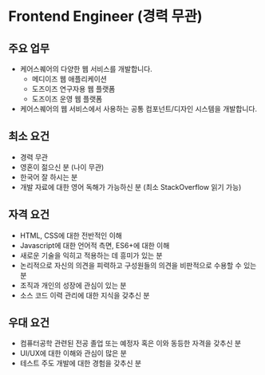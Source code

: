 # Frontend Engineer (경력 무관)

## 주요 업무

* 케어스퀘어의 다양한 웹 서비스를 개발합니다.
  * 메디이즈 웹 애플리케이션
  * 도즈이즈 연구자용 웹 플랫폼
  * 도즈이즈 운영 웹 플랫폼
* 케어스퀘어의 웹 서비스에서 사용하는 공통 컴포넌트/디자인 시스템을 개발합니다.


## 최소 요건

* 경력 무관
* 영혼이 젊으신 분 (나이 무관)
* 한국어 잘 하시는 분
* 개발 자료에 대한 영어 독해가 가능하신 분 (최소 StackOverflow 읽기 가능)


## 자격 요건

* HTML, CSS에 대한 전반적인 이해
* Javascript에 대한 언어적 측면, ES6+에 대한 이해
* 새로운 기술을 익히고 적용하는 데 흥미가 있는 분
* 논리적으로 자신의 의견을 피력하고 구성원들의 의견을 비판적으로 수용할 수 있는 분
* 조직과 개인의 성장에 관심이 있는 분
* 소스 코드 이력 관리에 대한 지식을 갖추신 분


## 우대 요건

* 컴퓨터공학 관련된 전공 졸업 또는 예정자 혹은 이와 동등한 자격을 갖추신 분
* UI/UX에 대한 이해와 관심이 많은 분
* 테스트 주도 개발에 대한 경험을 갖추신 분